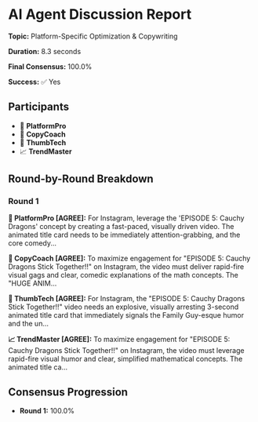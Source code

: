 # AI Agent Discussion Report

**Topic:** Platform-Specific Optimization & Copywriting

**Duration:** 8.3 seconds

**Final Consensus:** 100.0%

**Success:** ✅ Yes

## Participants

- 🤖 **PlatformPro**
- 🤖 **CopyCoach**
- 🤖 **ThumbTech**
- 📈 **TrendMaster**

## Round-by-Round Breakdown

### Round 1

**🤖 PlatformPro [AGREE]:** For Instagram, leverage the 'EPISODE 5: Cauchy Dragons' concept by creating a fast-paced, visually driven video. The animated title card needs to be immediately attention-grabbing, and the core comedy...

**🤖 CopyCoach [AGREE]:** To maximize engagement for "EPISODE 5: Cauchy Dragons Stick Together!!" on Instagram, the video must deliver rapid-fire visual gags and clear, comedic explanations of the math concepts. The "HUGE ANIM...

**🤖 ThumbTech [AGREE]:** For Instagram, the "EPISODE 5: Cauchy Dragons Stick Together!!" video needs an explosive, visually arresting 3-second animated title card that immediately signals the Family Guy-esque humor and the un...

**📈 TrendMaster [AGREE]:** To maximize engagement for "EPISODE 5: Cauchy Dragons Stick Together!!" on Instagram, the video must leverage rapid-fire visual humor and clear, simplified mathematical concepts. The animated title ca...

## Consensus Progression

- **Round 1:** 100.0%
